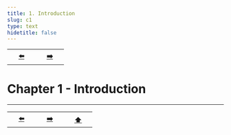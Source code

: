```yaml
---
title: 1. Introduction
slug: c1
type: text
hidetitle: false
---
```


<table><tr>
  <th scope="col" style="width: 50px;"><a href="/en/">⬅️</a></th>
  <th scope="col" style="width: 50px;"><a href="/en/thesis/c1.1/">➡️</a></th>    
</tr></table>

# Chapter 1 - Introduction

<hr>
<table><tr>
  <th scope="col" style="width: 50px;"><a href="/en/">⬅️</a></th>
  <th scope="col" style="width: 50px;"><a href="/en/thesis/c1.1">➡️</a></th>
  <th scope="col" style="width: 50px;"><a href="/en/thesis/c1">⬆️</a></th>      
</tr></table>

